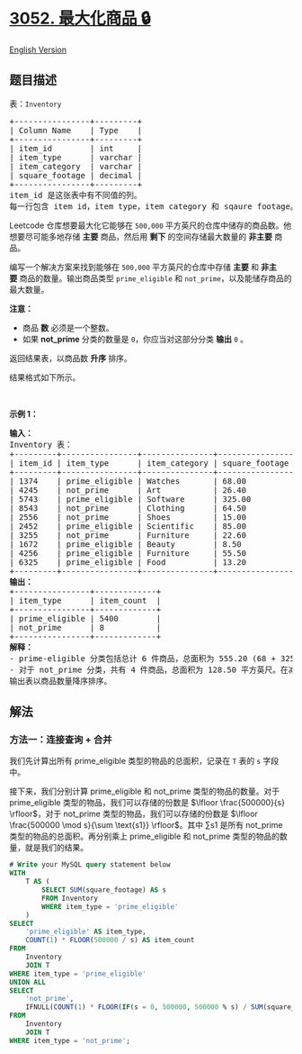 # [3052. 最大化商品 🔒](https://leetcode.cn/problems/maximize-items)

[English Version](/solution/3000-3099/3052.Maximize%20Items/README_EN.md)

<!-- tags:数据库 -->

<!-- difficulty:困难 -->

## 题目描述

<!-- 这里写题目描述 -->

<p>表：<font face="monospace"><code>Inventory</code></font></p>

<pre>
+----------------+---------+ 
| Column Name    | Type    | 
+----------------+---------+ 
| item_id        | int     | 
| item_type      | varchar |
| item_category  | varchar |
| square_footage | decimal |
+----------------+---------+
item_id 是这张表中有不同值的列。
每一行包含 item id，item type，item category 和 sqaure footage。
</pre>

<p>Leetcode 仓库想要最大化它能够在&nbsp;<code>500,000</code> 平方英尺的仓库中储存的商品数。他想要尽可能多地存储 <strong>主要</strong> 商品，然后用 <strong>剩下</strong> 的空间存储最大数量的 <strong>非主要</strong> 商品。</p>

<p>编写一个解决方案来找到能够在&nbsp;<code>500,000</code>&nbsp;平方英尺的仓库中存储&nbsp;<b>主要</b>&nbsp;和&nbsp;<strong>非主要</strong>&nbsp;商品的数量。输出商品类型&nbsp;<code>prime_eligible</code>&nbsp;和&nbsp;<code>not_prime</code>，以及能储存商品的最大数量。</p>

<p><strong>注意：</strong></p>

<ul>
	<li>商品 <strong>数</strong> 必须是一个整数。</li>
	<li>如果&nbsp;<strong>not_prime</strong>&nbsp;分类的数量是&nbsp;<code>0</code>，你应当对这部分分类 <strong>输出</strong>&nbsp;<code>0</code>&nbsp;。</li>
</ul>

<p>返回结果表，以商品数 <strong>升序</strong> 排序。</p>

<p>结果格式如下所示。</p>

<p>&nbsp;</p>

<p><strong class="example">示例 1：</strong></p>

<pre>
<strong>输入：</strong> 
Inventory 表：
+---------+----------------+---------------+----------------+
| item_id | item_type      | item_category | square_footage | 
+---------+----------------+---------------+----------------+
| 1374    | prime_eligible | Watches       | 68.00          | 
| 4245    | not_prime      | Art           | 26.40          | 
| 5743    | prime_eligible | Software      | 325.00         | 
| 8543    | not_prime      | Clothing      | 64.50          |  
| 2556    | not_prime      | Shoes         | 15.00          |
| 2452    | prime_eligible | Scientific    | 85.00          |
| 3255    | not_prime      | Furniture     | 22.60          | 
| 1672    | prime_eligible | Beauty        | 8.50           |  
| 4256    | prime_eligible | Furniture     | 55.50          |
| 6325    | prime_eligible | Food          | 13.20          | 
+---------+----------------+---------------+----------------+
<strong>输出：</strong> 
+----------------+-------------+
| item_type      | item_count  | 
+----------------+-------------+
| prime_eligible | 5400        | 
| not_prime      | 8           | 
+----------------+-------------+
<strong>解释：</strong> 
- prime-eligible 分类包括总计 6 件商品，总面积为 555.20 (68 + 325 + 85 + 8.50 + 55.50 + 13.20) 平方英尺。可以存放这 6 种物品的 900 件组合，总计 5400 件，占地 499,680 平方英尺。
- 对于 not_prime 分类，共有 4 件商品，总面积为 128.50 平方英尺。在减去 prime-eligible 商品使用的空间之后 (500,000 - 499,680 = 320)，还有放 2 件 non-prime 商品的空间，在320平方英尺的面积内，共容纳 8 个 non-prime 商品。
输出表以商品数量降序排序。</pre>

## 解法

### 方法一：连接查询 + 合并

我们先计算出所有 prime_eligible 类型的物品的总面积，记录在 `T` 表的 `s` 字段中。

接下来，我们分别计算 prime_eligible 和 not_prime 类型的物品的数量。对于 prime_eligible 类型的物品，我们可以存储的份数是 $\lfloor \frac{500000}{s} \rfloor$，对于 not_prime 类型的物品，我们可以存储的份数是 $\lfloor \frac{500000 \mod s}{\sum \text{s1}} \rfloor$。其中 $\sum \text{s1}$ 是所有 not_prime 类型的物品的总面积。再分别乘上 prime_eligible 和 not_prime 类型的物品的数量，就是我们的结果。

<!-- tabs:start -->

```sql
# Write your MySQL query statement below
WITH
    T AS (
        SELECT SUM(square_footage) AS s
        FROM Inventory
        WHERE item_type = 'prime_eligible'
    )
SELECT
    'prime_eligible' AS item_type,
    COUNT(1) * FLOOR(500000 / s) AS item_count
FROM
    Inventory
    JOIN T
WHERE item_type = 'prime_eligible'
UNION ALL
SELECT
    'not_prime',
    IFNULL(COUNT(1) * FLOOR(IF(s = 0, 500000, 500000 % s) / SUM(square_footage)), 0)
FROM
    Inventory
    JOIN T
WHERE item_type = 'not_prime';
```

<!-- tabs:end -->

<!-- end -->
